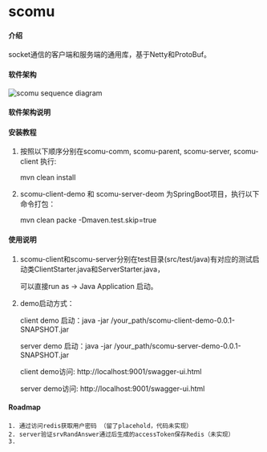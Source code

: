 # scomu

#### 介绍
socket通信的客户端和服务端的通用库，基于Netty和ProtoBuf。

#### 软件架构

![scomu sequence diagram](https://images.gitee.com/uploads/images/2020/0722/131812_8b6303e5_7784580.jpeg "scomu-sd.JPG")

#### 软件架构说明









#### 安装教程

1.  按照以下顺序分别在scomu-comm, scomu-parent, scomu-server, scomu-client 执行:

    mvn clean install 

2.  scomu-client-demo 和 scomu-server-deom 为SpringBoot项目，执行以下命令打包：

    mvn clean packe -Dmaven.test.skip=true


#### 使用说明

1.  scomu-client和scomu-server分别在test目录(src/test/java)有对应的测试启动类ClientStarter.java和ServerStarter.java，
    
    可以直接run as -> Java Application 启动。
	
2.  demo启动方式：

    client demo 启动：java -jar /your_path/scomu-client-demo-0.0.1-SNAPSHOT.jar

    server demo 启动：java -jar /your_path/scomu-server-demo-0.0.1-SNAPSHOT.jar

    client demo访问: http://localhost:9001/swagger-ui.html

    server demo访问: http://localhost:9001/swagger-ui.html


#### Roadmap


    1. 通过访问redis获取用户密码 （留了placehold，代码未实现）
    2. server验证srvRandAnswer通过后生成的accessToken保存Redis（未实现）
    3. 


